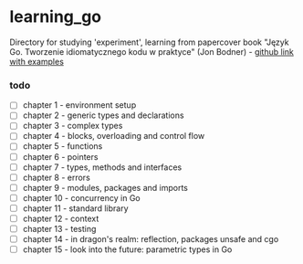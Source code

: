 # learning_go
Directory for studying 'experiment', learning from papercover book "Język Go. Tworzenie idiomatycznego kodu w praktyce" (Jon Bodner) - [github link with examples](https://github.com/learning-go-book)

### todo
- [ ] chapter 1 - environment setup
- [ ] chapter 2 - generic types and declarations
- [ ] chapter 3 - complex types
- [ ] chapter 4 - blocks, overloading and control flow
- [ ] chapter 5 - functions
- [ ] chapter 6 - pointers
- [ ] chapter 7 - types, methods and interfaces
- [ ] chapter 8 - errors
- [ ] chapter 9 - modules, packages and imports
- [ ] chapter 10 - concurrency in Go
- [ ] chapter 11 - standard library
- [ ] chapter 12 - context
- [ ] chapter 13 - testing
- [ ] chapter 14 - in dragon's realm: reflection, packages unsafe and cgo
- [ ] chapter 15 - look into the future: parametric types in Go 